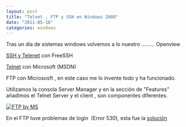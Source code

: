 ```yaml
---
layout: post
title: "Telnet , FTP y SSH en Windows 2008"
date: "2011-05-18"
categories: windows
---
```


Tras un día de sistemas windows volvemos a lo nuestro ......... Openview

[SSH y Telenet](https://www.windowsnetworking.com/articles_tutorials/install-ssh-server-windows-server-2008.html) con FreeSSH

[Telnet](https://technet.microsoft.com/en-us/library/cc732339%28WS.10%29.aspx "MSDN - Telnet") con Microsoft (MSDN)

FTP con Micrososft , en este caso me lo invente todo y ha funcionado.

Utilizamos la consola Server Manager y en la sección de "Features" añadimos el Telnet Server y el client , son componentes diferentes.

[![FTP by MS](images/ftp1-300x187.png "FTP by MS")](https://luispuente.net/wp-content/uploads/2011/05/ftp1.png)

En el FTP tuve problemas de login  (Error 530), esta fue la [solución](https://www.sergiosainz.com/2011/02/15/ftp-7-5-530-user-cannot-log-in/ "FTP")
